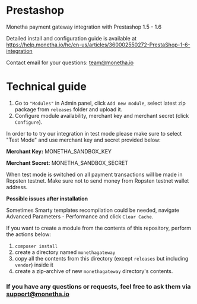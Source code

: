 # Prestashop

Monetha payment gateway integration with Prestashop 1.5 - 1.6

Detailed install and configuration guide is available at https://help.monetha.io/hc/en-us/articles/360002550272-PrestaShop-1-6-integration

Contact email for your questions: team@monetha.io

# Technical guide
1. Go to `"Modules"` in Admin panel, click `Add new module`, select latest zip package from `releases` folder and upload it.
2. Configure module availability, merchant key and merchant secret (click `Configure`).

In order to to try our integration in test mode please make sure to select "Test Mode" and use merchant key and secret provided below:

**Merchant Key:** MONETHA_SANDBOX_KEY

**Merchant Secret:** MONETHA_SANDBOX_SECRET

When test mode is switched on all payment transactions will be made in Ropsten testnet. Make sure not to send money from Ropsten testnet wallet address.

**Possible issues after installation**

Sometimes Smarty templates recompilation could be needed, navigate Advanced Parameters - Performance and click `Clear Cache`.

If you want to create a module from the contents of this repository, perform the actions below:

1. `composer install`
2. create a directory named `monethagateway`
3. copy all the contents from this directory (except `releases` but including `vendor`) inside it
4. create a zip-archive of new `monethagateway` directory's contents.

### If you have any questions or requests, feel free to ask them via support@monetha.io